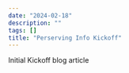 ```yaml
---
date: "2024-02-18"
description: ""
tags: []
title: "Perserving Info Kickoff"
---
```


Initial Kickoff blog article